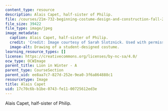 ```yaml
---
content_type: resource
description: Alais Capet, half-sister of Philip.
file: /courses/21m-732-beginning-costume-design-and-construction-fall-2008/17c70c6bb1be0743fe1100725612ed3e_alais.jpg
file_size: 39422
file_type: image/jpeg
image_metadata:
  caption: Alais Capet, half-sister of Philip.
  credit: 'Credit: Image courtesy of Sarah Slotznick. Used with permission.'
  image-alt: Drawing of a student-designed costume.
learning_resource_types: []
license: https://creativecommons.org/licenses/by-nc-sa/4.0/
ocw_type: OCWImage
parent_title: Lion in Winter - A
parent_type: CourseSection
parent_uid: ee8aa7c7-827d-252e-9ea0-3f6a864888c1
resourcetype: Image
title: Alais Capet
uid: 17c70c6b-b1be-0743-fe11-00725612ed3e
---
```

Alais Capet, half-sister of Philip.
